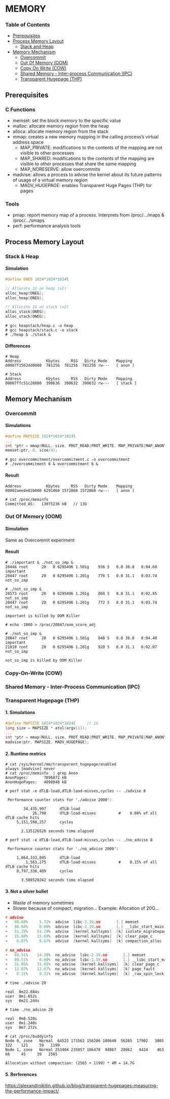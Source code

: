 # MEMORY

### Table of Contents
* [Prerequisites](#prerequisites)<br>
* [Process Memory Layout](#process-memory-layout)<br>
  * [Stack and Heap](#stack--heap)<br>
* [Memory Mechanism](#memory-mechanism)<br>
  * [Overcommit](#overcommit)<br>
  * [Out Of Memory (OOM)](#out-of-memory-oom)<br>
  * [Copy On Write (COW)](#copy-on-write-cow)<br>
  * [Shared Memory - Inter-process Communication (IPC)](#share-memory---inter-process-communication-ipc)<br>
  * [Transparent Hugepage (THP)](#transparent-hugepage-thp)<br>

## Prerequisites
### C Functions
* memset: set the block memory to the specific value
* malloc: allocate memory region from the heap
* alloca: allocate memory region from the stack
* mmap: creates a new memory mapping in the calling process’s virtual address space
  * MAP_PRIVATE: modifications to the contents of the mapping are not visible to other processes
  * MAP_SHARED: modifications to the contents of the mapping are visible to other processes that share the same mapping
  * MAP_NORESERVE: allow overcommits
* madvise: allows a process to advise the kernel about its future patterns of usage of a virtual memory region
  * MADV_HUGEPAGE: enables Transparent Huge Pages (THP) for pages
### Tools
* pmap: report memory map of a process. Interprets from /proc/.../maps & /proc/.../smaps
* perf: performance analysis tools
## Process Memory Layout
### Stack & Heap
#### Simulation
```C
#define ONEG 1024*1024*1024l

// Allocate 1G on heap (x2)
alloc_heap(ONEG);
alloc_heap(ONEG);

// Allocate 1G on stack (x2)
alloc_stack(ONEG);
alloc_stack(ONEG);
```
```console
# gcc heapstack/heap.c -o heap
# gcc heapstack/stack.c -o stack 
# ./heap & ./stack &
```
#### Differences
```console
# Heap
Address           Kbytes     RSS   Dirty Mode    Mapping
00007f1562dd0000  781256  781256  781256 rw---   [ anon ]

# Stack
Address           Kbytes     RSS   Dirty Mode    Mapping
00007ffc51c26000  390636  390632  390632 rw---   [ stack ]
```
## Memory Mechanism
### Overcommit
#### Simulations
```C
#define MAPSIZE 1024*1024*1024l
...
int *ptr = mmap(NULL, size, PROT_READ|PROT_WRITE, MAP_PRIVATE|MAP_ANONYMOUS|MAP_NORESERVE, -1, 0);
memset(ptr, 0, size/4);
```
```console
# gcc overcommitment/overcommitment.c -o overcommitment
# ./overcommitment 6 & overcommitment 6 &
```
#### Result
```console
Address           Kbytes     RSS   Dirty Mode    Mapping
00002aeede82b000 6291460 1572868 1572868 rw---   [ anon ]

# cat /proc/meminfo
Committed_AS:   13075236 kB   // 13G
```
### Out Of Memory (OOM)
#### Simulation
Same as Overcommit experiment
#### Result
```console
# ./important & ./not_so_imp &
20446 root      20   0 6295496 1.501g    936 S   0.0 38.8   0:04.60 important                           
20447 root      20   0 6295496 1.201g    776 S   0.0 31.1   0:03.74 not_so_imp 

# ./not_so_imp & 
20573 root      20   0 6295496 1.201g    860 S   0.0 31.1   0:02.85 not_so_imp                          
20447 root      20   0 6295496 1.201g    772 S   0.0 31.1   0:03.74 not_so_imp

important is killed by OOM Killer
```
```console
# echo -1000 > /proc/20847/oom_score_adj

# ./not_so_imp &
20847 root      20   0 6295496 1.501g    848 S   0.0 38.8   0:04.40 important                           
21018 root      20   0 6295496 1.201g    920 S   0.0 31.1   0:02.07 not_so_imp

not_so_imp is killed by OOM Killer
```

### Copy-On-Write (COW)
### Shared Memory - Inter-Process Communication (IPC)
### Transparent Hugepage (THP)
#### 1. Simulations
```C
#define MAPSIZE 1024*1024*1024l     // 1G
long size = MAPSIZE * atol(argv[1]);
...
int *ptr = mmap(NULL, size, PROT_READ|PROT_WRITE, MAP_PRIVATE|MAP_ANONYMOUS, -1, 0);
madvise(ptr, MAPSIZE, MADV_HUGEPAGE);
```
#### 2. Runtime metrics
```console
# cat /sys/kernel/mm/transparent_hugepage/enabled
always [madvise] never
# cat /proc/meminfo  | grep Anon
AnonPages:       7696872 kB
AnonHugePages:   4098048 kB
```
```console
# perf stat -e dTLB-load,dTLB-load-misses,cycles -- ./advise 8

 Performance counter stats for './advise 2000':

        34,435,997      dTLB-load                                                   
            26,798      dTLB-load-misses          #    0.08% of all dTLB cache hits 
     5,151,598,257      cycles                   

       2.135126528 seconds time elapsed

# perf stat -e dTLB-load,dTLB-load-misses,cycles -- ./no_advise 8

 Performance counter stats for './no_advise 2000':

     1,064,333,895      dTLB-load                                                   
         1,563,275      dTLB-load-misses          #    0.15% of all dTLB cache hits 
     8,797,338,489      cycles                   

       3.508520242 seconds time elapsed
```

#### 3. Not a silver bullet
  * Waste of memory sometimes
  * Slower because of compact, migration...
  Example: Allocation of 20G...
  ```C
# advise
+   98.68%     5.72%  advise  libc-2.19.so       [.] memset                                            
+   98.68%     0.00%  advise  libc-2.19.so       [.] __libc_start_main                                
+   51.29%    51.29%  advise  [kernel.kallsyms]  [k] isolate_migratepages_range                       
+   15.60%    15.60%  advise  [kernel.kallsyms]  [k] clear_page_c                                     
+    6.67%     6.67%  advise  [kernel.kallsyms]  [k] compaction_alloc                                 

# no_advise
+   89.51%    14.30%  no_advise  libc-2.19.so       [.] memset
+   89.51%     0.00%  no_advise  libc-2.19.so       [.] __libc_start_main
+   31.85%    31.85%  no_advise  [kernel.kallsyms]  [k] clear_page_c
+   12.07%    12.07%  no_advise  [kernel.kallsyms]  [k] page_fault
+    8.31%     8.31%  no_advise  [kernel.kallsyms]  [k] _raw_spin_lock
  ```
  ```console
# time ./advise 20

real  0m22.884s
user  0m1.652s
sys	  0m21.244s

# time ./no_advise 20

real  0m8.520s
user  0m1.240s
sys   0m7.272s

# cat /proc/buddyinfo 
Node 0, zone   Normal  64522 171562 156286 108640  56285  17902   3005    322    121     59   1199 
Node 1, zone   Normal 253404 235857 186478  94067  28862   4424    463     66     45     39   2565 

Allocation without compaction: (2565 + 1199) * 4M = 14.7G
  ```

#### 5. Rerferences
https://alexandrnikitin.github.io/blog/transparent-hugepages-measuring-the-performance-impact/
